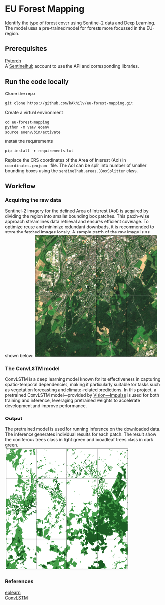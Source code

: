 # EU Forest Mapping
Identify the type of forest cover using Sentinel-2 data and Deep Learning.
The model uses a pre-trained model for forests more focussed in the EU-region.

## Prerequisites
[Pytorch](https://pytorch.org/get-started/locally/) <br>
A [Sentinelhub](https://www.sentinel-hub.com/) account to use the API and corresponding libraries. <br>

## Run the code locally
Clone the repo <br>
```
git clone https://github.com/kAkhilv/eu-forest-mapping.git
 ```
Create a virtual environment
```
cd eu-forest-mapping
python -m venv eoenv
source eoenv/bin/activate
```
Install the requirements
```
pip install -r requirements.txt
```
Replace the CRS coordinates of the Area of Interest (AoI) in ```coordinates.geojson ``` file.
The AoI can be split into number of smaller bounding boxes using the ```sentinelhub.areas.BBoxSplitter``` class.

## Workflow
### Acquiring the raw data
Sentinel-2 imagery for the defined Area of Interest (AoI) is acquired by dividing the region into smaller bounding box patches. This patch-wise approach streamlines data retrieval and ensures efficient coverage. To optimize reuse and minimize redundant downloads, it is recommended to store the fetched images locally. A sample patch of the raw image is as shown below:
<img src="https://raw.githubusercontent.com/kAkhilv/eu-forest-mapping/main/raw_image.png" alt="Raw Image from a patch" width="400"/>

### The ConvLSTM model
ConvLSTM is a deep learning model known for its effectiveness in capturing spatio-temporal dependencies, making it particularly suitable for tasks such as vegetation forecasting and climate-related predictions. In this project, a pretrained ConvLSTM model—provided by [Vision—Impulse](https://www.vision-impulse.com/en-us/) is used for both training and inference, leveraging pretrained weights to accelerate development and improve performance. 

### Output
The pretrained model is used for running inference on the downloaded data. The inference generates individual results for each patch. 
The result show the coniferous trees class in light green and broadleaf trees class in dark green.<br>
<img src="https://raw.githubusercontent.com/kAkhilv/eu-forest-mapping/main/output-png.png" alt="Raw Image from a patch" width="400"/>

### References
[eolearn](https://eo-learn.readthedocs.io/en/latest/) <br>
[ConvLSTM](https://proceedings.neurips.cc/paper_files/paper/2015/file/07563a3fe3bbe7e3ba84431ad9d055af-Paper.pdf)







